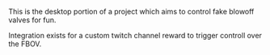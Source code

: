This is the desktop portion of a project which aims to control fake blowoff valves for fun.


Integration exists for a custom twitch channel reward to trigger controll over the FBOV.
